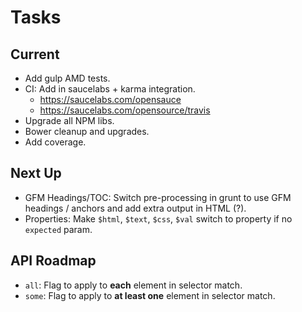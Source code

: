 Tasks
=====

## Current

* Add gulp AMD tests.
* CI: Add in saucelabs + karma integration.
    * https://saucelabs.com/opensauce
    * https://saucelabs.com/opensource/travis
* Upgrade all NPM libs.
* Bower cleanup and upgrades.
* Add coverage.

## Next Up

* GFM Headings/TOC: Switch pre-processing in grunt to use GFM headings / anchors
  and add extra output in HTML (?).
* Properties: Make `$html`, `$text`, `$css`, `$val` switch to property if no
  `expected` param.

## API Roadmap

* `all`: Flag to apply to **each** element in selector match.
* `some`: Flag to apply to **at least one** element in selector match.
